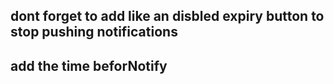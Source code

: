 ## dont forget to add like an disbled expiry button to stop pushing notifications
## add the time beforNotify
